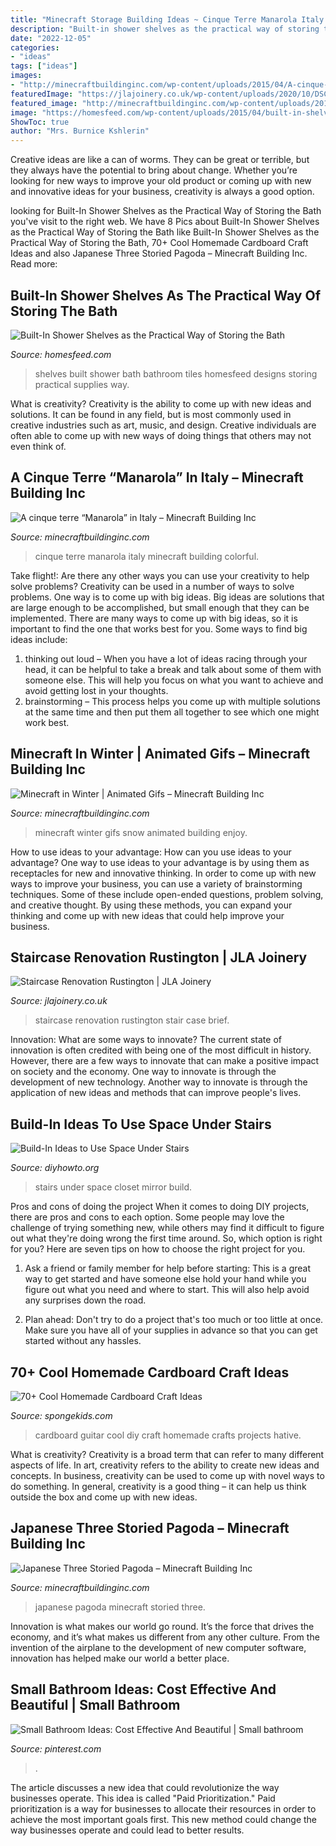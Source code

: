 ```yaml
---
title: "Minecraft Storage Building Ideas ~ Cinque Terre Manarola Italy Minecraft Building Colorful"
description: "Built-in shower shelves as the practical way of storing the bath"
date: "2022-12-05"
categories:
- "ideas"
tags: ["ideas"]
images:
- "http://minecraftbuildinginc.com/wp-content/uploads/2015/04/A-cinque-terre-Manarola-in-Italy-minecraft-colorful-city-building-plans-10.jpg"
featuredImage: "https://jlajoinery.co.uk/wp-content/uploads/2020/10/DSC_0112-min.jpg"
featured_image: "http://minecraftbuildinginc.com/wp-content/uploads/2015/04/A-cinque-terre-Manarola-in-Italy-minecraft-colorful-city-building-plans-10.jpg"
image: "https://homesfeed.com/wp-content/uploads/2015/04/built-in-shelves-with-mosaic-tiles-as-the-back-part.jpg"
ShowToc: true
author: "Mrs. Burnice Kshlerin"
---
```



Creative ideas are like a can of worms. They can be great or terrible, but they always have the potential to bring about change. Whether you’re looking for new ways to improve your old product or coming up with new and innovative ideas for your business, creativity is always a good option.

	

		
looking for Built-In Shower Shelves as the Practical Way of Storing the Bath you've visit to the right web. We have 8 Pics about Built-In Shower Shelves as the Practical Way of Storing the Bath like Built-In Shower Shelves as the Practical Way of Storing the Bath, 70+ Cool Homemade Cardboard Craft Ideas and also Japanese Three Storied Pagoda – Minecraft Building Inc. Read more:
		
    
## Built-In Shower Shelves As The Practical Way Of Storing The Bath

<img loading=lazy src="https://homesfeed.com/wp-content/uploads/2015/04/built-in-shelves-with-mosaic-tiles-as-the-back-part.jpg" onerror="this.onerror=null;this.src='https://tse2.mm.bing.net/th?id=OIP.USKh1FiWmcnwnsJvYqca7wHaKH&amp;pid=15.1';" alt="Built-In Shower Shelves as the Practical Way of Storing the Bath">

_Source: homesfeed.com_

>shelves built shower bath bathroom tiles homesfeed designs storing practical supplies way. 

	

What is creativity?
Creativity is the ability to come up with new ideas and solutions. It can be found in any field, but is most commonly used in creative industries such as art, music, and design. Creative individuals are often able to come up with new ways of doing things that others may not even think of.

    
## A Cinque Terre “Manarola” In Italy – Minecraft Building Inc

<img loading=lazy src="http://minecraftbuildinginc.com/wp-content/uploads/2015/04/A-cinque-terre-Manarola-in-Italy-minecraft-colorful-city-building-plans-10.jpg" onerror="this.onerror=null;this.src='https://tse3.mm.bing.net/th?id=OIP.0Kopxd2bVXlUV9Ou7PzVFgHaET&amp;pid=15.1';" alt="A cinque terre “Manarola” in Italy – Minecraft Building Inc">

_Source: minecraftbuildinginc.com_

>cinque terre manarola italy minecraft building colorful. 

	

Take flight!: Are there any other ways you can use your creativity to help solve problems?
Creativity can be used in a number of ways to solve problems. One way is to come up with big ideas. Big ideas are solutions that are large enough to be accomplished, but small enough that they can be implemented. There are many ways to come up with big ideas, so it is important to find the one that works best for you. Some ways to find big ideas include: 
1) thinking out loud – When you have a lot of ideas racing through your head, it can be helpful to take a break and talk about some of them with someone else. This will help you focus on what you want to achieve and avoid getting lost in your thoughts. 
2) brainstorming – This process helps you come up with multiple solutions at the same time and then put them all together to see which one might work best.

    
## Minecraft In Winter | Animated Gifs – Minecraft Building Inc

<img loading=lazy src="https://minecraftbuildinginc.com/wp-content/uploads/2014/01/Minecraft-building-winter-snow-blizard-gif.gif" onerror="this.onerror=null;this.src='https://tse2.mm.bing.net/th?id=OIP.Hm45HAfWQr2lQej1EGRu1QHaJ4&amp;pid=15.1';" alt="Minecraft in Winter | Animated Gifs – Minecraft Building Inc">

_Source: minecraftbuildinginc.com_

>minecraft winter gifs snow animated building enjoy. 

	

How to use ideas to your advantage: How can you use ideas to your advantage?
One way to use ideas to your advantage is by using them as receptacles for new and innovative thinking. In order to come up with new ways to improve your business, you can use a variety of brainstorming techniques. Some of these include open-ended questions, problem solving, and creative thought. By using these methods, you can expand your thinking and come up with new ideas that could help improve your business.

    
## Staircase Renovation Rustington | JLA Joinery

<img loading=lazy src="https://jlajoinery.co.uk/wp-content/uploads/2020/10/DSC_0112-min.jpg" onerror="this.onerror=null;this.src='https://tse3.mm.bing.net/th?id=OIP.sWUJYu1_jlz82BaypV1fzwHaLH&amp;pid=15.1';" alt="Staircase Renovation Rustington | JLA Joinery">

_Source: jlajoinery.co.uk_

>staircase renovation rustington stair case brief. 

	

Innovation: What are some ways to innovate?
The current state of innovation is often credited with being one of the most difficult in history. However, there are a few ways to innovate that can make a positive impact on society and the economy. One way to innovate is through the development of new technology. Another way to innovate is through the application of new ideas and methods that can improve people's lives.

    
## Build-In Ideas To Use Space Under Stairs

<img loading=lazy src="http://www.diyhowto.org/wp-content/uploads/Under-the-Stairs-Mirror-Closet-20-Build-In-Ideas-to-Use-Space-Under-Stairs-DIYHowto.jpg" onerror="this.onerror=null;this.src='https://tse2.mm.bing.net/th?id=OIP.1XAMW79T4_wh-98fS4RoewHaJ8&amp;pid=15.1';" alt="Build-In Ideas to Use Space Under Stairs">

_Source: diyhowto.org_

>stairs under space closet mirror build. 

	

Pros and cons of doing the project
When it comes to doing DIY projects, there are pros and cons to each option. Some people may love the challenge of trying something new, while others may find it difficult to figure out what they're doing wrong the first time around.  So, which option is right for you? Here are seven tips on how to choose the right project for you.
1) Ask a friend or family member for help before starting: This is a great way to get started and have someone else hold your hand while you figure out what you need and where to start. This will also help avoid any surprises down the road.

2) Plan ahead: Don't try to do a project that's too much or too little at once. Make sure you have all of your supplies in advance so that you can get started without any hassles.

    
## 70+ Cool Homemade Cardboard Craft Ideas

<img loading=lazy src="http://spongekids.com/wp-content/uploads/2014/04/cardboard-crafts/3-diy-cardboard-guitar.jpg" onerror="this.onerror=null;this.src='https://tse4.mm.bing.net/th?id=OIP.4GTcjW7jxPBf6ek8VoEF3wHaJ1&amp;pid=15.1';" alt="70+ Cool Homemade Cardboard Craft Ideas">

_Source: spongekids.com_

>cardboard guitar cool diy craft homemade crafts projects hative. 

	

What is creativity?
Creativity is a broad term that can refer to many different aspects of life. In art, creativity refers to the ability to create new ideas and concepts. In business, creativity can be used to come up with novel ways to do something. In general, creativity is a good thing – it can help us think outside the box and come up with new ideas.

    
## Japanese Three Storied Pagoda – Minecraft Building Inc

<img loading=lazy src="https://minecraftbuildinginc.com/wp-content/uploads/formidable/5/Japanese-three-storied-pagoda-x2-GNwork-Minecraft-Building-ideas-amazing-detailed-6.jpg" onerror="this.onerror=null;this.src='https://tse1.mm.bing.net/th?id=OIP.bzwU4LdF6A2SYGE2xXL3JQHaEK&amp;pid=15.1';" alt="Japanese Three Storied Pagoda – Minecraft Building Inc">

_Source: minecraftbuildinginc.com_

>japanese pagoda minecraft storied three. 

	

Innovation is what makes our world go round. It’s the force that drives the economy, and it’s what makes us different from any other culture. From the invention of the airplane to the development of new computer software, innovation has helped make our world a better place.

    
## Small Bathroom Ideas: Cost Effective And Beautiful | Small Bathroom

<img loading=lazy src="https://i.pinimg.com/736x/e8/29/b2/e829b215116a167e0b3fd80cf69349a4.jpg" onerror="this.onerror=null;this.src='https://tse1.mm.bing.net/th?id=OIP.6NawJuxYvnQCvg8NI8319gHaLO&amp;pid=15.1';" alt="Small Bathroom Ideas: Cost Effective And Beautiful | Small bathroom">

_Source: pinterest.com_

>. 

	

The article discusses a new idea that could revolutionize the way businesses operate. This idea is called "Paid Prioritization." Paid prioritization is a way for businesses to allocate their resources in order to achieve the most important goals first. This new method could change the way businesses operate and could lead to better results.

